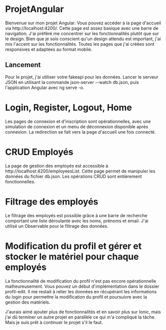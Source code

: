 # ProjetAngular

Bienvenue sur mon projet Angular. Vous pouvez accéder à la page d'accueil via http://localhost:4200/. Cette page est assez basique avec une barre de navigation. J'ai préféré me concentrer sur les fonctionnalités plutôt que sur le design. Bien que je sois conscient qu'un design attendu est important, j'ai mis l'accent sur les fonctionnalités. Toutes les pages que j'ai créées sont responsives et adaptées au format mobile. 

## Lancement

Pour le projet, j'ai utiliser votre fakeapi pour les données. Lancer le serveur JSON en utilisant la commande json-server --watch db.json, puis l'application Angular avec ng serve -o.


# Login, Register, Logout, Home

Les pages de connexion et d'inscription sont opérationnelles, avec une simulation de connexion et un menu de déconnexion disponible après connexion. La redirection se fait vers la page d'accueil une fois connecté.

# CRUD Employés

La page de gestion des employés est accessible à http://localhost:4200/employeesList. Cette page permet de manipuler les données du fichier db.json. Les opérations CRUD sont entièrement fonctionnelles.

# Filtrage des employés 

Le filtrage des employés est possible grâce à une barre de recherche comportant une liste déroulante avec les noms, prénoms et email. J'ai utilisé un Observable pour le filtrage des données.

# Modification du profil et gérer et stocker le matériel pour chaque employés

La fonctionnalité de modification du profil n'est pas encore opérationnelle malheureusement. Vous pouvez un début d'implémentation dans le dossier profil-edit. Il me restait à relier les données en récupérant les informations du login pour permettre la modification du profil et poursuivre avec la gestion des matériels.

J'aurais aimé ajouter plus de fonctionnalités et en savoir plus sur Ionic, mais j'ai dû terminer un autre projet en parallèle ce qui m'a compliqué la tâche. Mais je suis prêt à continuer le projet s'il le faut.



